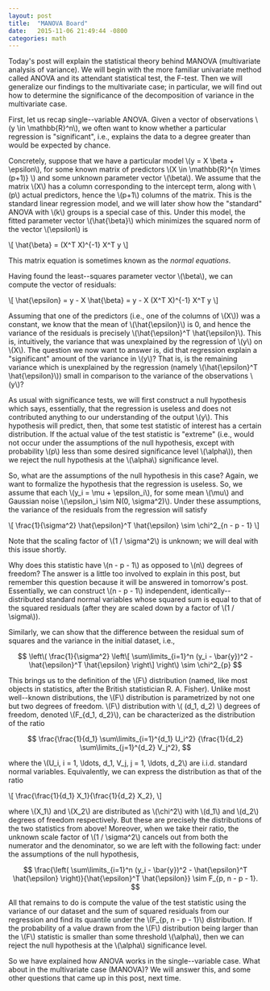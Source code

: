 ```yaml
---
layout: post
title:  "MANOVA Board"
date:   2015-11-06 21:49:44 -0800
categories: math
---
```


Today's post will explain the statistical theory behind MANOVA (multivariate
analysis of variance). We will begin with the more familiar univariate method
called ANOVA and its attendant statistical test, the F-test. Then we will
generalize our findings to the multivariate case; in particular, we will
find out how to determine the significance of the decomposition of variance
in the multivariate case.

First, let us recap single--variable ANOVA. Given a vector of observations
\\(y \in \mathbb{R}^n\\), we often want to know whether a particular regression
is "significant", i.e., explains the data to a degree greater than would be
expected by chance.

Concretely, suppose that we have a particular model \\(y = X \beta + \epsilon\\),
for some known matrix of predictors \\(X \in \mathbb{R}^{n \times (p+1)} \\)
and some unknown parameter vector \\(\beta\\). We assume that the matrix \\(X\\)
has a column corresponding to the intercept term, along with \\(p\\) actual predictors,
hence the \\(p+1\\) columns of the matrix. This is the standard linear regression
model, and we will later show how the "standard" ANOVA with \\(k\\) groups is a
special case of this. Under this model, the fitted parameter vector \\(\hat{\beta}\\)
which minimizes the squared norm of the vector \\(\epsilon\\)
is

\\[ \hat{\beta} = (X^T X)^{-1} X^T y \\]

This matrix equation is sometimes known as the *normal equations*.

Having found the least--squares parameter vector \\(\beta\\), we can compute
the vector of residuals:

\\[ \hat{\epsilon} = y - X \hat{\beta} = y - X (X^T X)^{-1} X^T y \\]

Assuming that one of the predictors (i.e., one of the columns of \\(X\\)) was a
constant, we know that the mean of \\(\hat{\epsilon}\\) is 0, and hence the
variance of the residuals is precisely \\(\hat{\epsilon}^T \hat{\epsilon}\\).
This is, intuitively, the variance that was unexplained by the regression of
\\(y\\) on \\(X\\). The question we now want to answer is, did that regression
explain a "significant" amount of the variance in \\(y\\)?  That is, is the
remaining variance which is unexplained by the regression (namely
\\(\hat{\epsilon}^T \hat{\epsilon}\\)) small in comparison to the variance of
the observations \\(y\\)?

As usual with significance tests, we will first construct a null hypothesis
which says, essentially, that the regression is useless and does not contributed
anything to our understanding of the output \\(y\\). This hypothesis will
predict, then, that some test statistic of interest has a certain distribution.
If the actual value of the test statistic is "extreme" (i.e., would not
occur under the assumptions of the null hypothesis, except with probability
\\(p\\) less than some desired significance level \\(\alpha\\)), then we reject the null hypothesis
at the \\(\alpha\\) significance level.

So, what are the assumptions of the null hypothesis in this case? Again, we want
to formalize the hypothesis that the regression is useless. So, we assume that
each \\(y_i = \mu + \epsilon_i\\), for some mean \\(\mu\\) and Gaussian noise
\\(\epsilon_i \sim N(0, \sigma^2)\\). Under these assumptions, the variance
of the residuals from the regression will satisfy

\\[ \frac{1}{\sigma^2} \hat{\epsilon}^T \hat{\epsilon} \sim \chi^2_{n - p - 1} \\]

Note that the scaling factor of \\(1 / \sigma^2\\) is unknown; we will deal
with this issue shortly.

Why does this statistic have \\(n - p - 1\\) as opposed to \\(n\\) degrees of
freedom? The answer is a little too involved to explain in this post, but
remember this question because it will be answered in tomorrow's post.
Essentially, we can construct \\(n - p - 1\\) independent,
identically--distributed standard normal variables whose squared sum is equal
to that of the squared residuals (after they are scaled down by a factor of
\\(1 / \sigma\\)).

Similarly, we can show that the difference between the residual sum of squares
and the variance in the initial dataset, i.e.,

$$ \left\( \frac{1}{\sigma^2} \left\[ \sum\limits_{i=1}^n (y_i - \bar{y})^2 - \hat{\epsilon}^T \hat{\epsilon} \right\] \right\) \sim \chi^2_{p} $$

This brings us to the definition of the \\(F\\) distribution (named, like most
objects in statistics, after the British statistician R. A. Fisher).  Unlike
most well--known distributions, the \\(F\\) distribution is parametrized by not
one but two degrees of freedom.  \\(F\\) distribution with \\( (d_1, d_2) \\)
degrees of freedom, denoted \\(F_{d_1, d_2}\\), can be characterized as the
distribution of the ratio

$$ \frac{\frac{1}{d_1} \sum\limits_{i=1}^{d_1} U_i^2} {\frac{1}{d_2} \sum\limits_{j=1}^{d_2} V_j^2}, $$

where the \\(U_i, i = 1, \ldots, d_1, V_j, j = 1, \ldots, d_2\\) are i.i.d.
standard normal variables. Equivalently, we can express the distribution as
that of the ratio

\\[ \frac{\frac{1}{d_1} X_1}{\frac{1}{d_2} X_2}, \\]

where \\(X_1\\) and \\(X_2\\) are distributed as \\(\chi^2\\) with \\(d_1\\)
and \\(d_2\\) degrees of freedom respectively.  But these are precisely the
distributions of the two statistics from above! Moreover, when we take their
ratio, the unknown scale factor of \\(1 / \sigma^2\\) cancels out from both the
numerator and the denominator, so we are left with the following fact: under
the assumptions of the null hypothesis,

$$ \frac{\left( \sum\limits_{i=1}^n (y_i - \bar{y})^2 - \hat{\epsilon}^T \hat{\epsilon} \right)}{\hat{\epsilon}^T \hat{\epsilon}} \sim F_{p, n - p - 1}. $$

All that remains to do is compute the value of the test statistic using the
variance of our dataset and the sum of squared residuals from our regression
and find its quantile under the \\(F_{p, n - p - 1}\\) distribution. If the
probability of a value drawn from the \\(F\\) distribution being larger than
the \\(F\\) statistic is smaller than some threshold \\(\alpha\\), then we can
reject the null hypothesis at the \\(\alpha\\) significance level.

So we have explained how ANOVA works in the single--variable case. What about
in the multivariate case (MANOVA)? We will answer this, and some other questions
that came up in this post, next time.
